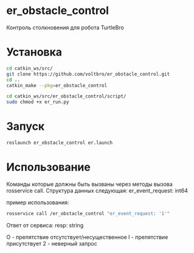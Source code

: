 # er_obstacle_control
Контроль столкновения для робота TurtleBro

# Установка
```sh
cd catkin_ws/src/
git clone https://github.com/voltbro/er_obstacle_control.git 
cd ..
catkin_make --pkg=er_obstacle_control
```
```sh
cd catkin_ws/src/er_obstacle_control/script/
sudo chmod +x er_run.py
```


# Запуск

```sh
roslaunch er_obstacle_control er.launch
```

# Использование


Команды которые должны быть вызваны через методы вызова rosservice call.
Структура данных следующая:
er_event_request: int64

пример использования:
```sh
rosservice call /er_obstacle_control "er_event_request: '1'"
```

Ответ от сервиса:
resp: string

O - препятствие отсутствует/несущественное
l - препятствие присутствует
2 - неверный запрос
